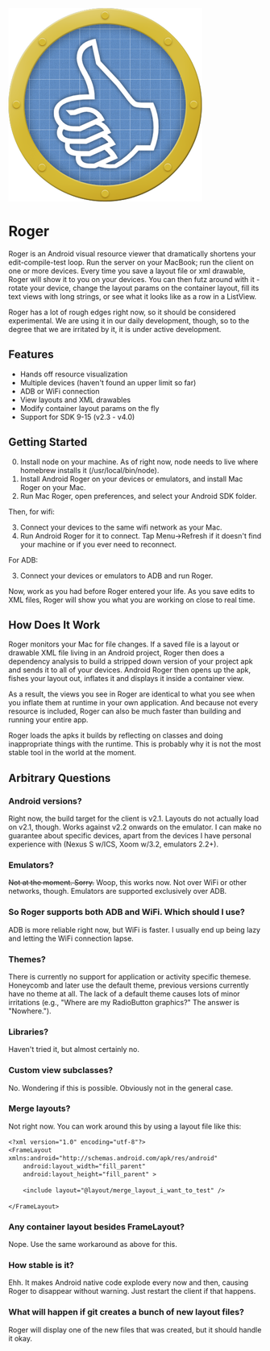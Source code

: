 ![Roger icon](https://github.com/bignerdranch/Roger/raw/master/Android/Roger/res/drawable/roger_icon.png)

Roger
=====

Roger is an Android visual resource viewer that dramatically shortens your
edit-compile-test loop. Run the server on your MacBook; run the client on one
or more devices. Every time you save a layout file or xml drawable, Roger will
show it to you on your devices. You can then futz around with it - rotate your
device, change the layout params on the container layout, fill its text views
with long strings, or see what it looks like as a row in a ListView.

Roger has a lot of rough edges right now, so it should be considered experimental.
We are using it in our daily development, though, so to the degree that we are 
irritated by it, it is under active development.

Features
--------

* Hands off resource visualization
* Multiple devices (haven't found an upper limit so far)
* ADB or WiFi connection
* View layouts and XML drawables
* Modify container layout params on the fly
* Support for SDK 9-15 (v2.3 - v4.0)


Getting Started
---------------

0. Install node on your machine. As of right now, node needs to live where
    homebrew installs it (/usr/local/bin/node). 
1. Install Android Roger on your devices or emulators, and install Mac Roger
on your Mac.
2. Run Mac Roger, open preferences, and select your Android SDK folder.

Then, for wifi:

3. Connect your devices to the same wifi network as your Mac.
4. Run Android Roger for it to connect. Tap Menu->Refresh if it 
   doesn't find your machine or if you ever need to reconnect.

For ADB:

3. Connect your devices or emulators to ADB and run Roger.

Now, work as you had before Roger entered your life. As you save edits to XML
files, Roger will show you what you are working on close to real time.

How Does It Work
----------------

Roger monitors your Mac for file changes. If a saved file is a layout or drawable XML
file living in an Android project, Roger then does a dependency analysis to build a stripped down
version of your project apk and sends it to all of your devices. Android Roger then opens up 
the apk, fishes your layout out, inflates it and displays it inside a container view.

As a result, the views you see in Roger are identical to what you see when you inflate them at runtime
in your own application. And because not every resource is included, Roger can also be much faster than building
and running your entire app.

Roger loads the apks it builds by reflecting on classes and doing inappropriate things with the runtime.
This is probably why it is not the most stable tool in the world at the moment.


Arbitrary Questions
-------------------

### Android versions?

Right now, the build target for the client is v2.1. Layouts do not actually
load on v2.1, though. Works against v2.2 onwards on the emulator. I can make no
guarantee about specific devices, apart from the devices I have personal experience
with (Nexus S w/ICS, Xoom w/3.2, emulators 2.2+). 

### Emulators?

~~Not at the moment. Sorry.~~ Woop, this works now. Not over WiFi or other networks, though. Emulators
are supported exclusively over ADB.

### So Roger supports both ADB and WiFi. Which should I use?

ADB is more reliable right now, but WiFi is faster. I usually end up being lazy and letting the WiFi
connection lapse.

### Themes?

There is currently no support for application or activity specific themese.
Honeycomb and later use the default theme, previous versions currently have no
theme at all.  The lack of a default theme causes lots of minor irritations
(e.g., "Where are my RadioButton graphics?" The answer is "Nowhere.").

### Libraries?

Haven't tried it, but almost certainly no.

### Custom view subclasses?

No. Wondering if this is possible. Obviously not in the general case.

### Merge layouts?

Not right now. You can work around this by using a layout file like
this:

    <?xml version="1.0" encoding="utf-8"?>
    <FrameLayout xmlns:android="http://schemas.android.com/apk/res/android"
        android:layout_width="fill_parent"
        android:layout_height="fill_parent" >

        <include layout="@layout/merge_layout_i_want_to_test" />

    </FrameLayout>

### Any container layout besides FrameLayout?

Nope. Use the same workaround as above for this.

### How stable is it?

Ehh. It makes Android native code explode every now and then, causing
Roger to disappear without warning. Just restart the client if that 
happens.

### What will happen if git creates a bunch of new layout files?

Roger will display one of the new files that was created, but it should
handle it okay.

